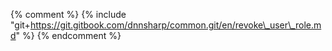 {% comment %} {% include "git+https://git.gitbook.com/dnnsharp/common.git/en/revoke\_user\_role.md" %} {% endcomment %}


